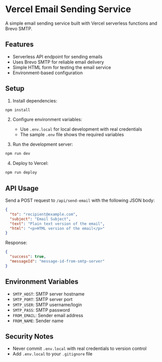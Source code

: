 # Vercel Email Sending Service

A simple email sending service built with Vercel serverless functions and Brevo SMTP.

## Features

- Serverless API endpoint for sending emails
- Uses Brevo SMTP for reliable email delivery
- Simple HTML form for testing the email service
- Environment-based configuration

## Setup

1. Install dependencies:

```bash
npm install
```

2. Configure environment variables:
   - Use `.env.local` for local development with real credentials
   - The sample `.env` file shows the required variables

3. Run the development server:

```bash
npm run dev
```

4. Deploy to Vercel:

```bash
npm run deploy
```

## API Usage

Send a POST request to `/api/send-email` with the following JSON body:

```json
{
  "to": "recipient@example.com",
  "subject": "Email Subject",
  "text": "Plain text version of the email",
  "html": "<p>HTML version of the email</p>"
}
```

Response:

```json
{
  "success": true,
  "messageId": "message-id-from-smtp-server"
}
```

## Environment Variables

- `SMTP_HOST`: SMTP server hostname
- `SMTP_PORT`: SMTP server port
- `SMTP_USER`: SMTP username/login
- `SMTP_PASS`: SMTP password
- `FROM_EMAIL`: Sender email address
- `FROM_NAME`: Sender name

## Security Notes

- Never commit `.env.local` with real credentials to version control
- Add `.env.local` to your `.gitignore` file
